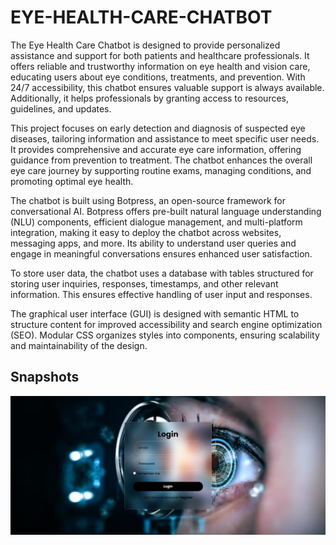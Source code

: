 # EYE-HEALTH-CARE-CHATBOT
The Eye Health Care Chatbot is designed to provide personalized assistance and support for both patients and healthcare professionals. It offers reliable and trustworthy information on eye health and vision care, educating users about eye conditions, treatments, and prevention. With 24/7 accessibility, this chatbot ensures valuable support is always available. Additionally, it helps professionals by granting access to resources, guidelines, and updates.

This project focuses on early detection and diagnosis of suspected eye diseases, tailoring information and assistance to meet specific user needs. It provides comprehensive and accurate eye care information, offering guidance from prevention to treatment. The chatbot enhances the overall eye care journey by supporting routine exams, managing conditions, and promoting optimal eye health.

The chatbot is built using Botpress, an open-source framework for conversational AI. Botpress offers pre-built natural language understanding (NLU) components, efficient dialogue management, and multi-platform integration, making it easy to deploy the chatbot across websites, messaging apps, and more. Its ability to understand user queries and engage in meaningful conversations ensures enhanced user satisfaction.

To store user data, the chatbot uses a database with tables structured for storing user inquiries, responses, timestamps, and other relevant information. This ensures effective handling of user input and responses.

The graphical user interface (GUI) is designed with semantic HTML to structure content for improved accessibility and search engine optimization (SEO). Modular CSS organizes styles into components, ensuring scalability and maintainability of the design.


## Snapshots

![Login Page](loginpage.png)
